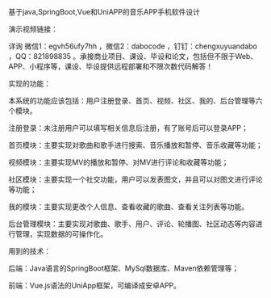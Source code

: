 基于java,SpringBoot,Vue和UniAPP的音乐APP手机软件设计

演示视频链接：

详询 微信1：egvh56ufy7hh ，微信2：dabocode ，钉钉：chengxuyuandabo ，QQ：821898835 。承接商业项目、课设、毕设和论文，包括但不限于Web、APP、小程序等，课设、毕设提供远程部署和不限次数代码解答！

实现的功能：

本系统的功能应该包括：用户注册登录、首页、视频、社区、我的、后台管理等六个模块。

注册登录：未注册用户可以填写相关信息后注册，有了账号后可以登录APP；

首页模块：主要实现对歌曲和歌手进行搜索、音乐播放和暂停、音乐收藏等功能；

视频模块：主要实现MV的播放和暂停、对MV进行评论和收藏等功能；

社区模块：主要实现一个社交功能，用户可以发表图文，并且可以对图文进行评论等功能；

我的模块：主要实现更改个人信息、查看收藏的歌曲、查看关注列表等功能。

后台管理模块：主要实现对歌曲、歌手、用户、评论、轮播图、社区动态等内容进行管理，实现数据的可操作化。

用到的技术：

后端：Java语言的SpringBoot框架、MySql数据库、Maven依赖管理等；

前端：Vue.js语法的UniApp框架，可编译成安卓APP。
